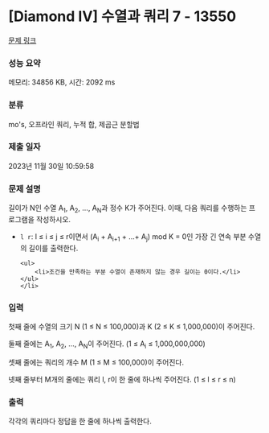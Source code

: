 # [Diamond IV] 수열과 쿼리 7 - 13550 

[문제 링크](https://www.acmicpc.net/problem/13550) 

### 성능 요약

메모리: 34856 KB, 시간: 2092 ms

### 분류

mo's, 오프라인 쿼리, 누적 합, 제곱근 분할법

### 제출 일자

2023년 11월 30일 10:59:58

### 문제 설명

<p>길이가 N인 수열 A<sub>1</sub>, A<sub>2</sub>, ..., A<sub>N</sub>과 정수 K가 주어진다. 이때, 다음 쿼리를 수행하는 프로그램을 작성하시오.</p>

<ul>
	<li><code>l r</code>: l ≤ i ≤ j ≤ r이면서 (A<sub>i</sub> + A<sub>i+1</sub> + ...+ A<sub>j</sub>) mod K = 0인 가장 긴 연속 부분 수열의 길이를 출력한다.

	<ul>
		<li>조건을 만족하는 부분 수열이 존재하지 않는 경우 길이는 0이다.</li>
	</ul>
	</li>
</ul>

### 입력 

 <p>첫째 줄에 수열의 크기 N (1 ≤ N ≤ 100,000)과 K (2 ≤ K ≤ 1,000,000)이 주어진다.</p>

<p>둘째 줄에는 A<sub>1</sub>, A<sub>2</sub>, ..., A<sub>N</sub>이 주어진다. (1 ≤ A<sub>i</sub> ≤ 1,000,000,000)</p>

<p>셋째 줄에는 쿼리의 개수 M (1 ≤ M ≤ 100,000)이 주어진다.</p>

<p>넷째 줄부터 M개의 줄에는 쿼리 l, r이 한 줄에 하나씩 주어진다. (1 ≤ l ≤ r ≤ n)</p>

### 출력 

 <p>각각의 쿼리마다 정답을 한 줄에 하나씩 출력한다.</p>

